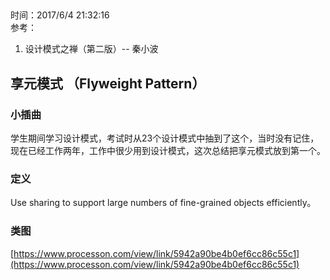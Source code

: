 ##
时间：2017/6/4 21:32:16  
参考：

1. 设计模式之禅（第二版）-- 秦小波 

## 享元模式 （Flyweight Pattern）

### 小插曲
学生期间学习设计模式，考试时从23个设计模式中抽到了这个，当时没有记住，现在已经工作两年，工作中很少用到设计模式，这次总结把享元模式放到第一个。

### 定义

Use sharing to support large numbers of fine-grained objects efficiently。

### 类图

[https://www.processon.com/view/link/5942a90be4b0ef6cc86c55c1](https://www.processon.com/view/link/5942a90be4b0ef6cc86c55c1)

